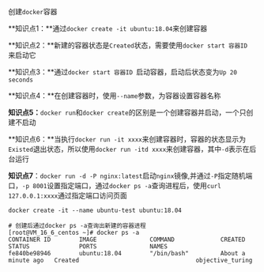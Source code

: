 创建`docker`容器

**知识点1：**通过`docker create -it ubuntu:18.04`来创建容器

**知识点2：**新建的容器状态是`Created`状态，需要使用`docker start 容器ID `来启动它

**知识点3：**通过`docker start 容器ID `启动容器，启动后状态变为`Up 20 seconds`

**知识点4：**在创建容器时，使用`--name`参数，为容器设置容器名称

**知识点5：**`docker run`和`docker create`的区别是一个创建容器并启动，一个只创建不启动

**知识点6：**当执行`docker run -it xxxx`来创建容器时，容器的状态显示为`Existed`退出状态，所以使用`docker run -itd xxxx`来创建容器，其中`-d`表示在后台运行

**知识点7**：`docker run -d -P nginx:latest`启动`nginx`镜像,并通过`-P`指定随机端口，`-p 8001`设置指定端口，通过`docker ps -a`查询进程后，使用`curl 127.0.0.1:xxxx`通过指定端口访问页面

```shell
docker create -it --name ubuntu-test ubuntu:18.04

# 创建后通过docker ps -a查询出新建的容器进程
[root@VM_16_6_centos ~]# docker ps -a
CONTAINER ID        IMAGE               COMMAND             CREATED              STATUS              PORTS               NAMES
fe840be98946        ubuntu:18.04        "/bin/bash"         About a minute ago   Created                                 objective_turing
```

